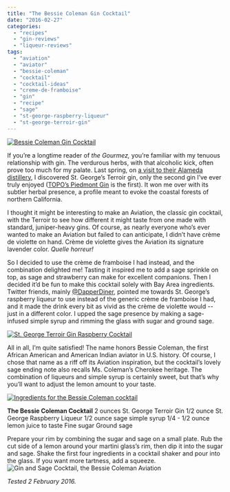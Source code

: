 ```yaml
---
title: "The Bessie Coleman Gin Cocktail"
date: "2016-02-27"
categories: 
  - "recipes"
  - "gin-reviews"
  - "liqueur-reviews"
tags: 
  - "aviation"
  - "aviator"
  - "bessie-coleman"
  - "cocktail"
  - "cocktail-ideas"
  - "creme-de-framboise"
  - "gin"
  - "recipe"
  - "sage"
  - "st-george-raspberry-liqueur"
  - "st-george-terroir-gin"
---
```


[![Bessie Coleman Gin Cocktail](http://s3.amazonaws.com/thegourmez-wpmedia/2016/02/Bessie-Coleman-02-333x500.jpg)](http://s3.amazonaws.com/thegourmez-wpmedia/2016/02/Bessie-Coleman-02.jpg)

If you’re a longtime reader of _the Gourmez,_ you’re familiar with my tenuous relationship with gin. The verdurous herbs, with that alcoholic kick, often prove too much for my palate. Last spring, on [a visit to their Alameda distillery](http://thegourmez.com/2015/08/05/st-george-spirits-tasting-room/), I discovered St. George’s Terroir gin, only the second gin I’ve ever truly enjoyed ([TOPO’s Piedmont Gin](http://thegourmez.com/2013/10/17/topo-piedmont-gin/) is the first). It won me over with its subtler herbal presence, a profile meant to evoke the coastal forests of northern California.

I thought it might be interesting to make an Aviation, the classic gin cocktail, with the Terroir to see how different it might taste from one made with standard, juniper-heavy gins. Of course, as nearly everyone who’s ever wanted to make an Aviation but failed to can anticipate, I didn’t have crème de violette on hand. Crème de violette gives the Aviation its signature lavender color. _Quelle horreur!_

So I decided to use the crème de framboise I had instead, and the combination delighted me! Tasting it inspired me to add a sage sprinkle on top, as sage and strawberry can make for excellent companions. Then I decided it’d be fun to make this cocktail solely with Bay Area ingredients. Twitter friends, mainly [@DapperDiner](https://twitter.com/thedapperdiner), pointed me towards St. George’s raspberry liqueur to use instead of the generic crème de framboise I had, and it made the drink every bit as vivid as the crème de violette would -- just in a different color. I upped the sage presence by making a sage-infused simple syrup and rimming the glass with sugar and ground sage.

[![St. George Terroir Gin Raspberry Cocktail](http://s3.amazonaws.com/thegourmez-wpmedia/2016/02/Bessie-Coleman-03-500x430.jpg)](http://s3.amazonaws.com/thegourmez-wpmedia/2016/02/Bessie-Coleman-03.jpg)

All in all, I’m quite satisfied! The name honors Bessie Coleman, the first African American and American Indian aviator in U.S. history. Of course, I chose that name as a riff off its Aviation inspiration, but the cocktail’s lovely sage ending note also recalls Ms. Coleman’s Cherokee heritage. The combination of liqueurs and simple syrup is certainly sweet, but that’s why you’ll want to adjust the lemon amount to your taste.

[![Ingredients for the Bessie Coleman cocktail](http://s3.amazonaws.com/thegourmez-wpmedia/2016/02/Bessie-Coleman-04-333x500.jpg)](http://s3.amazonaws.com/thegourmez-wpmedia/2016/02/Bessie-Coleman-04.jpg)

**The Bessie Coleman Cocktail** 2 ounces St. George Terroir Gin 1/2 ounce St. George Raspberry Liqueur 1/2 ounce sage simple syrup 1/4 - 1/2 ounce lemon juice to taste Fine sugar Ground sage

Prepare your rim by combining the sugar and sage on a small plate. Rub the cut side of a lemon around your martini glass’s rim, then dip it into the sugar and sage. Shake the first four ingredients in a cocktail shaker and pour into the glass. If you want more tartness, add a squeeze.![Gin and Sage Cocktail, the Bessie Coleman Aviation](http://s3.amazonaws.com/thegourmez-wpmedia/2016/02/Bessie-Coleman-01.jpg)

_Tested 2 February 2016._
